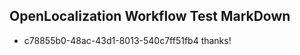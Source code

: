 ## OpenLocalization Workflow Test MarkDown
* c78855b0-48ac-43d1-8013-540c7ff51fb4 thanks!

<!--HONumber=Sep16_HO1-->


